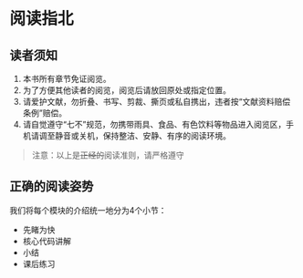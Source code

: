 # 阅读指北

## 读者须知

1. 本书所有章节免证阅览。 
2. 为了方便其他读者的阅览，阅览后请放回原处或指定位置。 
3. 请爱护文献，勿折叠、书写、剪裁、撕页或私自携出，违者按“文献资料赔偿条例”赔偿。 
4. 请自觉遵守“七不”规范，勿携带雨具、食品、有色饮料等物品进入阅览区，手机请调至静音或关机，保持整洁、安静、有序的阅读环境。

> 注意：以上是~~正经的~~阅读准则，请严格遵守


## 正确的阅读姿势

我们将每个模块的介绍统一地分为4个小节：

* 先睹为快
* 核心代码讲解
* 小结
* 课后练习

